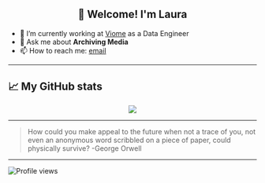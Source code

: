 <h2 align="center">👋 Welcome! I'm Laura</h2>


- 🧪 I’m currently working at [Viome](https://www.viome.com/) as a Data Engineer
- 💬 Ask me about **Archiving Media**
- 📫 How to reach me: [email](laura@caferacerstudios.com)

-------
## 📈 My GitHub stats

<div class="badges-githubstats">
  <p align="center">
    <img src="https://github-readme-stats-t7uo.vercel.app/api?username=laurawkr&theme=tokyonight&show_icons=true&hide_border=true" >
  </p>
</div>


-------

> How could you make appeal to the future when not a trace of you, not even an anonymous word scribbled on a piece of paper, could physically survive? -George Orwell



-------
![Profile views](https://komarev.com/ghpvc/?username=laurawkr&label=Profile%20views&color=60598F&style=flat)

